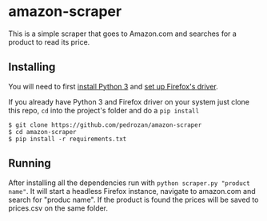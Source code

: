 # amazon-scraper
This is a simple scraper that goes to Amazon.com and searches for a product to read its price.

## Installing
You will need to first [install Python 3](https://www.python.org/downloads/) and [set up Firefox's driver](https://www.selenium.dev/documentation/en/webdriver/driver_requirements/).

If you already have Python 3 and Firefox driver on your system just clone this repo, `cd` into the project's folder and do a `pip install`
```
$ git clone https://github.com/pedrozan/amazon-scraper
$ cd amazon-scraper
$ pip install -r requirements.txt
```

## Running
After installing all the dependencies run with `python scraper.py "product name"`. It will start a headless Firefox instance, navigate to amazon.com and search for "produc name".
If the product is found the prices will be saved to prices.csv on the same folder.
